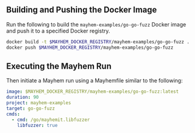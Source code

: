 ## Building and Pushing the Docker Image

Run the following to build the `mayhem-examples/go-go-fuzz` Docker image and push it to a specified Docker registry.

```sh
docker build -t $MAYHEM_DOCKER_REGISTRY/mayhem-examples/go-go-fuzz .
docker push $MAYHEM_DOCKER_REGISTRY/mayhem-examples/go-go-fuzz
```

## Executing the Mayhem Run

Then initiate a Mayhem run using a Mayhemfile similar to the following:

```yaml
image: $MAYHEM_DOCKER_REGISTRY/mayhem-examples/go-go-fuzz:latest
duration: 90
project: mayhem-examples
target: go-go-fuzz
cmds:
  - cmd: /go/mayhemit.libfuzzer
    libfuzzer: true
```
